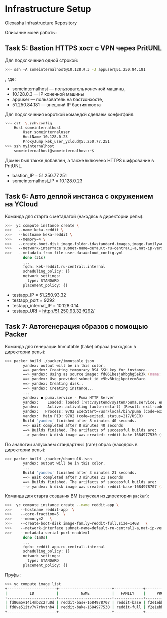 # Infrastructure Setup
Olexasha Infrastructure Repository

Описание моей работы:
## Task 5: Bastion HTTPS хост с VPN через PritUNL
Для подключения одной строкой:
```zsh
>>> ssh -A someinternalhost@10.128.0.3 -J appuser@51.250.84.181
```
, где:
* someinternalhost — пользователь конечной машины,
* 10.128.0.3 — IP конечной машины
* appuser — пользователь на бастионхосте,
* 51.250.84.181 — внешний IP бастионхоста

Для подключения короткой командой сделаем конфигфайл:
```zsh
>>> cat .\.ssh\config
    Host someinternalhost
        User someinternaluser
        HostName 10.128.0.23
        ProxyJump kek_user_ycloud@51.250.77.251
>>> ssh myinternalhost
    someinternalhost@someinternalhost:~$
```
Домен был также добавлен, а также включено HTTPS шифрование в PritUNL.
* bastion_IP = 51.250.77.251
* someinternalhost_IP = 10.128.0.23

## Task 6: Авто деплой инстанса с окружением на YCloud
Команда для старта с метадатой (находясь в директории репы):
```zsh
>>>  yc compute instance create \
>>>   --name keka-reddit \
>>>   --hostname keka-reddit \
>>>   --memory=4 \
>>>   --create-boot-disk image-folder-id=standard-images,image-family=ubuntu-1604-lts,size=10GB \
>>>   --network-interface subnet-name=default-ru-central1-a,nat-ip-version=ipv4 \
>>>   --metadata-from-file user-data=cloud_config.yml
        done (31s)
        ...
        fqdn: kek-reddit.ru-central1.internal
        scheduling_policy: {}
        network_settings:
          type: STANDARD
        placement_policy: {}
```
* testapp_IP = 51.250.93.32
* testapp_port = 9292
* testapp_internal_IP = 10.128.0.14
* testapp_URI = http://51.250.93.32:9292/
## Task 7: Автогенерация образов с помощью Packer
Команда для генерации Immutable (bake) образа (находясь в директории репы):
```zsh
>>> packer build ./packer/immutable.json
        yandex: output will be in this color.
        ==> yandex: Creating temporary RSA SSH key for instance...
        ==> yandex: Using as source image: fd861besjahbghg5ek3k (name: "ubuntu-16-04-lts-v20230522", family: "ubuntu-1604-lts")
        ==> yandex: Use provided subnet id e9bv8bigjkpoiecm8aro
        ==> yandex: Creating disk...
        ==> yandex: Creating instance...
        ...
        yandex: ● puma.service - Puma HTTP Server
        yandex:    Loaded: loaded (/etc/systemd/system/puma.service; enabled; vendor preset: enabled)
        yandex:    Active: activating (auto-restart) (Result: exit-code) since Thu 2023-05-25 01:26:34 UTC; 4ms ago
        yandex:   Process: 9702 ExecStart=/usr/local/bin/puma (code=exited, status=217/USER)
        yandex:  Main PID: 9702 (code=exited, status=217/USER)
        Build 'yandex' finished after 8 minutes 40 seconds.
        ==> Wait completed after 8 minutes 40 seconds
        ==> Builds finished. The artifacts of successful builds are:
        --> yandex: A disk image was created: reddit-bake-1684977530 (id: fd8ve51itv7v7rhvtnb4) with family name reddit-full
```
По аналогии запускаем стандартный (rare) образ (находясь в директории репы):
```zsh
>>> packer build ./packer/ubuntu16.json
        yandex: output will be in this color.
        ...
        Build 'yandex' finished after 3 minutes 21 seconds.
        ==> Wait completed after 3 minutes 21 seconds
        ==> Builds finished. The artifacts of successful builds are:
        --> yandex: A disk image was created: reddit-base-1684978707 (id: fd86m5v14i4mb2c2ru0d) with family name reddit-base
```
Команда для старта создания ВМ (запускал из директории `packer`):
```zsh
>>>  yc compute instance create --name reddit-app \
>>>    --hostname reddit-app  \
>>>    --core-fraction=5  \
>>>    --memory=2   \
>>>    --create-boot-disk image-family=reddit-full,size=14GB   \
>>>    --network-interface subnet-name=default-ru-central1-a,nat-ip-version=ipv4 \
>>>    --metadata serial-port-enable=1
        done (1m0s)
        ...
        fqdn: reddit-app.ru-central1.internal
        scheduling_policy: {}
        network_settings:
          type: STANDARD
        placement_policy: {}
```
Пруфы:
```zsh
>>> yc compute image list
+----------------------+------------------------+-------------+----------------------+--------+
|          ID          |          NAME          |   FAMILY    |     PRODUCT IDS      | STATUS |
+----------------------+------------------------+-------------+----------------------+--------+
| fd86m5v14i4mb2c2ru0d | reddit-base-1684978707 | reddit-base | f2e1ebb38bt8hp89n3iu | READY  |
| fd8ve51itv7v7rhvtnb4 | reddit-bake-1684977530 | reddit-full | f2e1ebb38bt8hp89n3iu | READY  |
+----------------------+------------------------+-------------+----------------------+--------+
```
